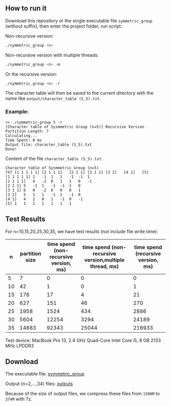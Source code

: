 ## How to run it

Download this repository or the single executable file `symmetric_group` (without suffix), then enter the project folder, run script:

Non-recursive version:
```bash
./symmetric_group <n>
```
Non-recursive version with multiple threads:
```bash
./symmetric_group <n> -m
```
Or the recursive version:
```bash
./symmetric_group <n> -r
```

The character table will then be saved to the current directory with the name like `output/character_table (S_5).txt`.

### Example:
```
>> ./symmetric_group 5 -r
[Character table of Sysmmetric Group (n=5)] Recursive Version
Partition Length: 7
Calculating...
Time Spent: 0 ms
Output file: character_table (S_5).txt
Done!
```

Content of the file `character_table (S_5).txt`:
```
Character table of Sysmmetric Group (n=5)
7X7	[1 1 1 1 1]	[2 1 1 1]	[2 2 1]	[3 1 1]	[3 2]	[4 1]	[5]	
[1 1 1 1 1]	1	-1	1	1	-1	-1	1	
[2 1 1 1]	4	-2	0	1	1	0	-1	
[2 2 1]	5	-1	1	-1	-1	1	0	
[3 1 1]	6	0	-2	0	0	0	1	
[3 2]	5	1	1	-1	1	-1	0	
[4 1]	4	2	0	1	-1	0	-1	
[5]	1	1	1	1	1	1	1	
```

## Test Results

For n=10,15,20,25,30,35, we have test results (not include file write time):

|n|partition size|time spend (non-recursive version, ms)|time spend (non-recursive version,multiple thread, ms)| time spend (recursive version, ms)|
|-|--------------|---------------|-----------------|-|
|5|7|0|0|0|
|10|42|1|0|1|
|15|176|17|4|21|
|20|627|151|46|270|
|25|1958|1524|434|2886|
|30|5604|12254|3294|24189|
|35|14883|92343|25044|216933|

Test device: MacBook Pro 13, 2.4 GHz Quad-Core Intel Core i5, 8 GB 2133 MHz LPDDR3

## Download

The executable file: [symmetric_group](https://github.com/youxingz/symmetric_group_character/blob/master/symmetric_group)

Output (n=2,...,34) files: [outputs](https://github.com/youxingz/symmetric_group_character/tree/master/output)

Because of the size of output files, we compress these files from `1500M` to `374M` with 7z.

